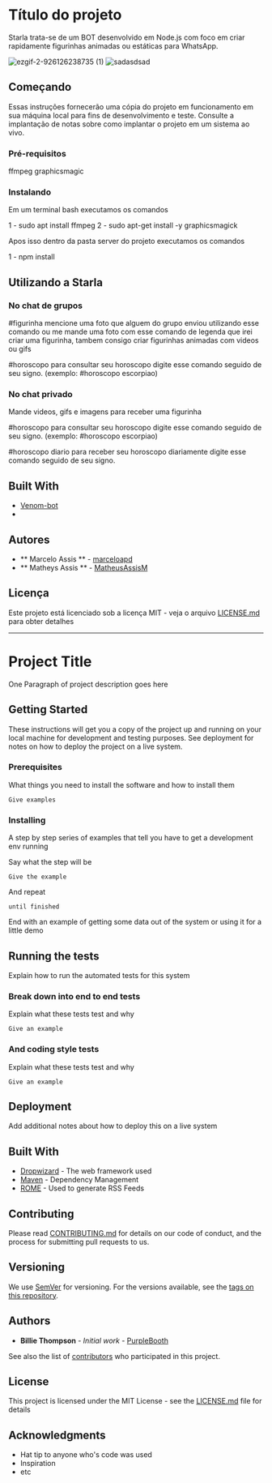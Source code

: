 # Título do projeto

Starla trata-se de um BOT desenvolvido em Node.js com foco em criar rapidamente figurinhas animadas ou estáticas para WhatsApp.


![ezgif-2-926126238735 (1)](https://user-images.githubusercontent.com/71731452/111242959-f4ba0e00-85de-11eb-873b-32ca87556165.gif)   ![sadasdsad](https://user-images.githubusercontent.com/71731452/111244354-7d39ae00-85e1-11eb-9e44-b1116645414e.png) 

## Começando

Essas instruções fornecerão uma cópia do projeto em funcionamento em sua máquina local para fins de desenvolvimento e teste. Consulte a implantação de notas sobre como implantar o projeto em um sistema ao vivo.

### Pré-requisitos

ffmpeg 
graphicsmagic

### Instalando

Em um terminal bash executamos os comandos

1 - sudo apt install ffmpeg
2 - sudo apt-get install -y graphicsmagick

Apos isso dentro da pasta server do projeto executamos os comandos

1 -  npm install

## Utilizando a Starla

### No chat de grupos

#figurinha mencione uma foto que alguem do grupo enviou utilizando esse comando ou me mande uma foto com esse comando de legenda que irei criar uma figurinha, tambem consigo criar figurinhas animadas com videos ou gifs

#horoscopo para consultar seu horoscopo digite esse comando seguido de seu signo.
(exemplo: #horoscopo escorpiao)

### No chat privado

Mande videos, gifs e imagens para receber uma figurinha

#horoscopo para consultar seu horoscopo digite esse comando seguido de seu signo.
(exemplo: #horoscopo escorpiao)

#horoscopo diario para receber seu horoscopo diariamente digite esse comando seguido de seu signo.

## Built With

* [Venom-bot](https://www.npmjs.com/package/venom-bot)
* 

## Autores

* ** Marcelo Assis ** - [marceloapd](https://github.com/marceloapd)
* ** Matheys Assis ** - [MatheusAssisM](https://github.com/MatheusAssisM)

## Licença

Este projeto está licenciado sob a licença MIT - veja o arquivo [LICENSE.md](LICENSE.md) para obter detalhes

-----------------------------------------------

# Project Title

One Paragraph of project description goes here

## Getting Started

These instructions will get you a copy of the project up and running on your local machine for development and testing purposes. See deployment for notes on how to deploy the project on a live system.

### Prerequisites

What things you need to install the software and how to install them

```
Give examples
```

### Installing

A step by step series of examples that tell you have to get a development env running

Say what the step will be

```
Give the example
```

And repeat

```
until finished
```

End with an example of getting some data out of the system or using it for a little demo

## Running the tests

Explain how to run the automated tests for this system

### Break down into end to end tests

Explain what these tests test and why

```
Give an example
```

### And coding style tests

Explain what these tests test and why

```
Give an example
```

## Deployment

Add additional notes about how to deploy this on a live system

## Built With

* [Dropwizard](http://www.dropwizard.io/1.0.2/docs/) - The web framework used
* [Maven](https://maven.apache.org/) - Dependency Management
* [ROME](https://rometools.github.io/rome/) - Used to generate RSS Feeds

## Contributing

Please read [CONTRIBUTING.md](https://gist.github.com/PurpleBooth/b24679402957c63ec426) for details on our code of conduct, and the process for submitting pull requests to us.

## Versioning

We use [SemVer](http://semver.org/) for versioning. For the versions available, see the [tags on this repository](https://github.com/your/project/tags). 

## Authors

* **Billie Thompson** - *Initial work* - [PurpleBooth](https://github.com/PurpleBooth)

See also the list of [contributors](https://github.com/your/project/contributors) who participated in this project.

## License

This project is licensed under the MIT License - see the [LICENSE.md](LICENSE.md) file for details

## Acknowledgments

* Hat tip to anyone who's code was used
* Inspiration
* etc
